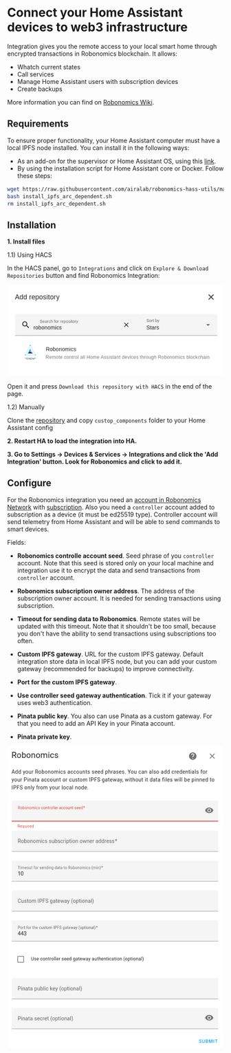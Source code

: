 # Connect your Home Assistant devices to web3 infrastructure 

Integration gives you the remote access to your local smart home through encrypted transactions in Robonomics blockchain. It allows:

* Whatch current states
* Call services
* Manage Home Assistant users with subscription devices
* Create backups

More information you can find on [Robonomics Wiki](https://wiki.robonomics.network/docs/en/home-assistant-begin/).

## Requirements

To ensure proper functionality, your Home Assistant computer must have a local IPFS node installed. You can install it in the following ways:

* As an add-on for the supervisor or Home Assistant OS, using this [link](https://github.com/airalab/ipfs-addon).
* By using the installation script for Home Assistant core or Docker. Follow these steps:

```bash
wget https://raw.githubusercontent.com/airalab/robonomics-hass-utils/main/raspberry_pi/install_ipfs_arc_dependent.sh
bash install_ipfs_arc_dependent.sh
rm install_ipfs_arc_dependent.sh
```

## Installation

**1. Install files**

1.1) Using HACS

In the HACS panel, go to `Integrations` and click on `Explore & Download Repositories` button and find Robonomics Integration:

![robonomics-users](images/inst.png)

Open it and press `Download this repository with HACS` in the end of the page.

1.2) Manually

Clone the [repository](https://github.com/airalab/homeassistant-robonomics-integration) and copy `custop_components` folder to your Home Assistant config

**2. Restart HA to load the integration into HA.**

**3. Go to Settings -> Devices & Services -> Integrations and click the 'Add Integration' button. Look for Robonomics and click to add it.**

## Configure

For the Robonomics integration you need an [account in Robonomics Network](https://wiki.robonomics.network/docs/en/create-account-in-dapp/) with [subscription](https://wiki.robonomics.network/docs/en/get-subscription/). Also you need a `controller` account added to subscription as a device (it must be ed25519 type). Controller account will send telemetry from Home Assistant and will be able to send commands to smart devices. 

Fields:

* **Robonomics controlle account seed**. 
Seed phrase of you `controller` account. Note that this seed is stored only on your local machine and integration use it to encrypt the data and send transactions from `controller` account.

* **Robonomics subscription owner address**. 
The address of the subscription owner account. It is needed for sending transactions using subscription.

* **Timeout for sending data to Robonomics**. 
Remote states will be updated with this timeout. Note that it shouldn't be too small, because you don't have the ability to send transactions using subscriptions too often.

* **Custom IPFS gateway**.
URL for the custom IPFS gateway. Default integration store data in local IPFS node, but you can add your custom gateway (recommended for backups) to improve connectivity.

* **Port for the custom IPFS gateway**.

* **Use controller seed gateway authentication**.
Tick it if your gateway uses web3 authentication.

* **Pinata public key**.
You also can use Pinata as a custom gateway. For that you need to add an API Key in your Pinata account.

* **Pinata private key**.

![robonomics-users](images/integration-readme.png)
